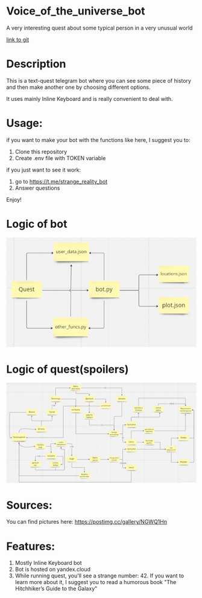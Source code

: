 # Voice_of_the_universe_bot
A very interesting quest about some typical person in a very unusual world

[link to git](https://github.com/NikkyBricky/Voice_of_the_universe_bot.git)
# Description
This is a text-quest telegram bot where you can see some piece of history and then make another one by choosing different options.

It uses mainly Inline Keyboard and is really convenient to deal with.
# Usage:
if you want to make your bot with the functions like here, I suggest you to:
 1. Clone this repository
 2. Create .env file with TOKEN variable

if you just want to see it work:
 1. go to https://t.me/strange_reality_bot
 2. Answer questions

Enjoy!
# Logic of bot
![](https://github.com/NikkyBricky/Voice_of_the_universe_bot/blob/main/bot_logic.png)
# Logic of quest(spoilers)
![](https://github.com/NikkyBricky/Voice_of_the_universe_bot/blob/main/quest_logic.png)


# Sources:
You can find pictures here:
https://postimg.cc/gallery/NGWQ1Hn

# Features:
1. Mostly Inline Keyboard bot
2. Bot is hosted on yandex.cloud
3. While running quest, you'll see a strange number: 42.
If you want to learn more about it, I suggest you to read a humorous book "The Hitchhiker’s Guide to the Galaxy" 